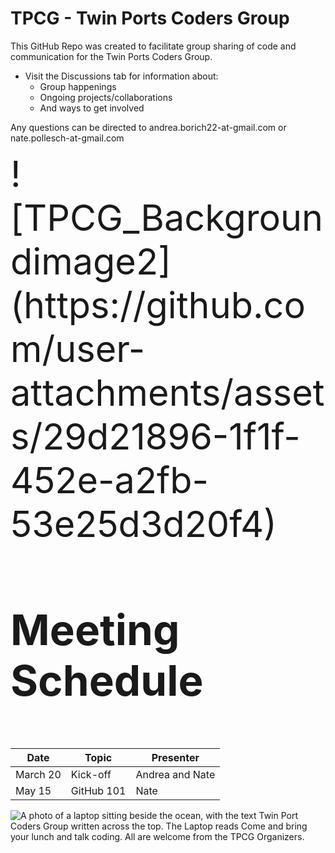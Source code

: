 
# TPCG - Twin Ports Coders Group
This GitHub Repo was created to facilitate group sharing of code and communication for the Twin Ports Coders Group.

+ Visit the Discussions tab for information about:
  + Group happenings
  + Ongoing projects/collaborations
  + And ways to get involved

Any questions can be directed to andrea.borich22-at-gmail.com or nate.pollesch-at-gmail.com

<dl style="font-size: 6vw; background-image: url('https://github.com/user-attachments/assets/1249b4a1-d082-45de-9965-59e93607faab');background-size: cover; margin: 0;"> 
  ![TPCG_Backgroundimage2](https://github.com/user-attachments/assets/29d21896-1f1f-452e-a2fb-53e25d3d20f4)

### Meeting Schedule
| Date | Topic | Presenter |
|---|---|---|
|March 20|Kick-off|Andrea and Nate|
|May 15|GitHub 101|Nate|

</dl>


![A photo of a laptop sitting beside the ocean, with the text Twin Port Coders Group written across the top. The Laptop reads Come and bring your lunch and talk coding. All are welcome from the TPCG Organizers.](https://github.com/user-attachments/assets/29d21896-1f1f-452e-a2fb-53e25d3d20f4)



